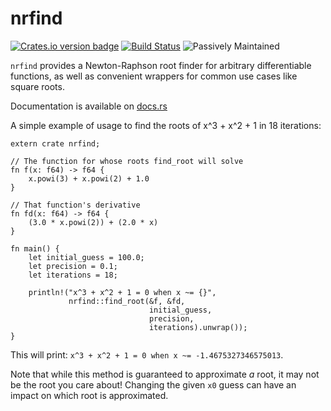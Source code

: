# nrfind
[![Crates.io version badge](https://img.shields.io/crates/v/nrfind.svg)](https://crates.io/crates/nrfind) [![Build Status](https://travis-ci.org/LeoTindall/nrfind.svg?branch=master)](https://travis-ci.org/LeoTindall/nrfind) ![Passively Maintained](https://img.shields.io/badge/maintenance-passively--maintained-yellowgreen.svg)

`nrfind` provides a Newton-Raphson root finder for arbitrary differentiable functions, as well as convenient wrappers for common use cases like square roots.

Documentation is available on [docs.rs](https://docs.rs/nrfind)

A simple example of usage to find the roots of x^3 + x^2 + 1 in 18 iterations:

```
extern crate nrfind;

// The function for whose roots find_root will solve
fn f(x: f64) -> f64 {
    x.powi(3) + x.powi(2) + 1.0
}

// That function's derivative
fn fd(x: f64) -> f64 {
    (3.0 * x.powi(2)) + (2.0 * x)
}

fn main() {
    let initial_guess = 100.0;
    let precision = 0.1;
    let iterations = 18;

    println!("x^3 + x^2 + 1 = 0 when x ~= {}",
             nrfind::find_root(&f, &fd, 
                               initial_guess, 
                               precision, 
                               iterations).unwrap());
}
```

This will print: `x^3 + x^2 + 1 = 0 when x ~= -1.4675327346575013`.

Note that while this method is guaranteed to approximate _a_ root, it may not be
the root you care about! Changing the given `x0` guess can have an impact on 
which root is approximated.
